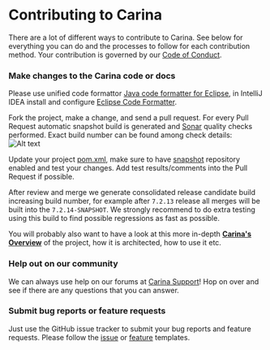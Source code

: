 # Contributing to Carina

There are a lot of different ways to contribute to Carina. See below for everything you can do and the processes to follow for each contribution method.
Your contribution is governed by our [Code of Conduct](CODE_OF_CONDUCT.md).

### Make changes to the Carina code or docs

Please use unified code formattor [Java code formatter for Eclipse](carina_formatter.xml), in IntelliJ IDEA install and configure [Eclipse Code Formatter](https://plugins.jetbrains.com/plugin/6546-eclipse-code-formatter).

Fork the project, make a change, and send a pull request. For every Pull Request automatic snapshot build is generated and [Sonar](https://ci.zebrunner.com/sonarqube/dashboard?id=com.qaprosoft%3Acarina) quality checks performed.
Exact build number can be found among check details:
![Alt text](https://github.com/zebrunner/carina/raw/master/docs/img/pr-checker.png "Pull Request Checker")


Update your project [pom.xml](https://github.com/zebrunner/carina-demo/blob/ea08927c722d5138a003cdb1f04b03363d89aeb7/pom.xml#L16), make sure to have [snapshot](https://github.com/zebrunner/carina-demo/blob/d23dd865567e8bafbdd3c925fa89374ae712b6bd/pom.xml#L26) repository enabled and test your changes. Add test results/comments into the Pull Request if possible.

After review and merge we generate consolidated release candidate build increasing build number, for example after `7.2.13` release all merges will be built into the `7.2.14-SNAPSHOT`. We strongly recommend to do extra testing using this build to find possible regressions as fast as possible.

You will probably also want to have a look at this more in-depth [**Carina's Overview**](https://zebrunner.github.io/carina/) of the project,
how it is architected, how to use it etc.

### Help out on our community

We can always use help on our forums at
[Carina Support](https://t.me/qps_carina)! Hop on over and see if there
are any questions that you can answer.

### Submit bug reports or feature requests

Just use the GitHub issue tracker to submit your bug reports and feature requests. Please follow the [issue](.github/ISSUE_TEMPLATE/bug-report.md) or [feature](.github/ISSUE_TEMPLATE/feature_request.md) templates.
